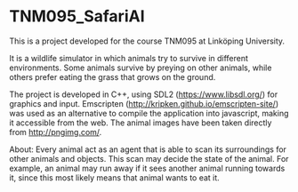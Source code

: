 # TNM095_SafariAI

This is a project developed for the course TNM095 at Linköping University.

It is a wildlife simulator in which animals try to survive in different environments. Some animals survive by preying on other animals, while others prefer eating the grass that grows on the ground.

The project is developed in C++, using SDL2 (https://www.libsdl.org/) for graphics and input.
Emscripten (http://kripken.github.io/emscripten-site/) was used as an alternative to compile the application into javascript, making it accessible from the web.
The animal images have been taken directly from http://pngimg.com/.


About:
Every animal act as an agent that is able to scan its surroundings for other animals and objects. This scan may decide the state of the animal. For example, an animal may run away if it sees another animal running towards it, since this most likely means that animal wants to eat it.